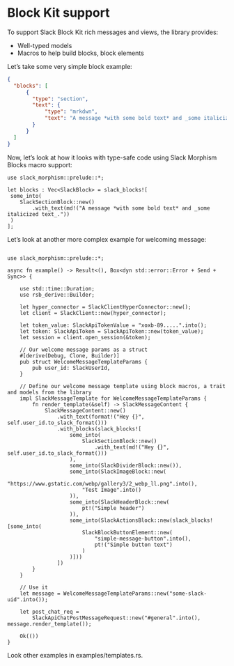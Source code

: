 # Block Kit support

To support Slack Block Kit rich messages and views, the library provides:

- Well-typed models
- Macros to help build blocks, block elements

Let’s take some very simple block example:

```json
{
  "blocks": [
      {
        "type": "section",
        "text": {
            "type": "mrkdwn",
            "text": "A message *with some bold text* and _some italicized text_."
        }
      }
  ]
}
```

Now, let’s look at how it looks with type-safe code using Slack Morphism Blocks macro support:

```rust,noplaypen
use slack_morphism::prelude::*;

let blocks : Vec<SlackBlock> = slack_blocks![
 some_into(
    SlackSectionBlock::new()
        .with_text(md!("A message *with some bold text* and _some italicized text_."))
 )
];
```

Let’s look at another more complex example for welcoming message:

```rust,noplaypen

use slack_morphism::prelude::*;

async fn example() -> Result<(), Box<dyn std::error::Error + Send + Sync>> {

    use std::time::Duration;
    use rsb_derive::Builder;

    let hyper_connector = SlackClientHyperConnector::new();
    let client = SlackClient::new(hyper_connector);

    let token_value: SlackApiTokenValue = "xoxb-89.....".into();
    let token: SlackApiToken = SlackApiToken::new(token_value);
    let session = client.open_session(&token);

    // Our welcome message params as a struct
    #[derive(Debug, Clone, Builder)]
    pub struct WelcomeMessageTemplateParams {
        pub user_id: SlackUserId,
    }

    // Define our welcome message template using block macros, a trait and models from the library
    impl SlackMessageTemplate for WelcomeMessageTemplateParams {
        fn render_template(&self) -> SlackMessageContent {
            SlackMessageContent::new()
                .with_text(format!("Hey {}", self.user_id.to_slack_format()))
                .with_blocks(slack_blocks![
                    some_into(
                        SlackSectionBlock::new()
                            .with_text(md!("Hey {}", self.user_id.to_slack_format()))
                    ),
                    some_into(SlackDividerBlock::new()),
                    some_into(SlackImageBlock::new(
                        "https://www.gstatic.com/webp/gallery3/2_webp_ll.png".into(),
                        "Test Image".into()
                    )),
                    some_into(SlackHeaderBlock::new(
                        pt!("Simple header")
                    )),
                    some_into(SlackActionsBlock::new(slack_blocks![some_into(
                        SlackBlockButtonElement::new(
                            "simple-message-button".into(),
                            pt!("Simple button text")
                        )
                    )]))
                ])
        }
    }

    // Use it
    let message = WelcomeMessageTemplateParams::new("some-slack-uid".into());

    let post_chat_req =
        SlackApiChatPostMessageRequest::new("#general".into(), message.render_template());

    Ok(())
}
```

Look other examples in examples/templates.rs.
